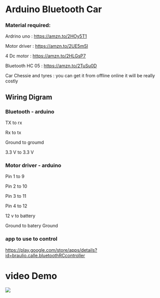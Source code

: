 # Arduino Bluetooth Car

### Material required:

Ardrino uno : https://amzn.to/2HOy5T1

Motor driver :  https://amzn.to/2UE5mSl

4 Dc motor : https://amzn.to/2HLGsP7

Bluetooth HC 05 : https://amzn.to/2TuSu0D

Car Chessie and tyres :  you can get it from offline online it will be really costly


## Wiring Digram

### Bluetooth - arduino 

TX to rx 

Rx to tx

Ground to groumd

3.3 V to 3.3 V


### Motor driver  - arduino 

Pin 1 to 9 

Pin 2 to 10

Pin 3 to 11

Pin 4 to 12

12 v to battery 

Ground to batery Ground

### app to use to control
https://play.google.com/store/apps/details?id=braulio.calle.bluetoothRCcontroller

# video Demo
[![](http://img.youtube.com/vi/cdf8Cy0FDx8/0.jpg)](http://www.youtube.com/watch?v=cdf8Cy0FDx8 "")
